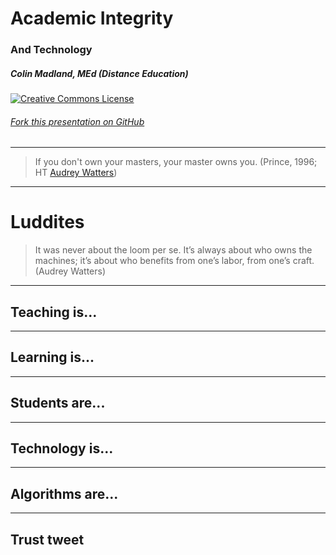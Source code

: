 # Academic Integrity
### And Technology

##### Colin Madland, MEd (Distance Education)

<a rel="license" href="http://creativecommons.org/licenses/by-sa/4.0/"><img alt="Creative Commons License" style="border-width:0" src="https://i.creativecommons.org/l/by-sa/4.0/88x31.png" /></a>

###### [Fork this presentation on GitHub](https://github.com/cmadland/gitpitch)

---
>If you don't own your masters, your master owns you. (Prince, 1996; HT [Audrey Watters](https://hackeducation.com/2017/04/07/prince))
---

# Luddites
>It was never about the loom per se. It’s always about who owns the machines; it’s about who benefits from one’s labor, from one’s craft. (Audrey Watters)
___
## Teaching is...
---
## Learning is...
---
## Students are...
---
## Technology is...
---
## Algorithms are...
---
Trust tweet
---
